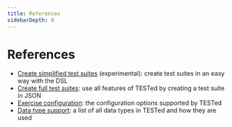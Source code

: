 ```yaml
---
title: References
sidebarDepth: 0
---
```

# References

- [Create simplified test suites](./dsl) (experimental): create test suites in an easy way with the DSL
- [Create full test suites](./json): use all features of TESTed by creating a test suite in JSON
- [Exercise configuration](./exercise-config): the configuration options supported by TESTed
- [Data type support](./types): a list of all data types in TESTed and how they are used
